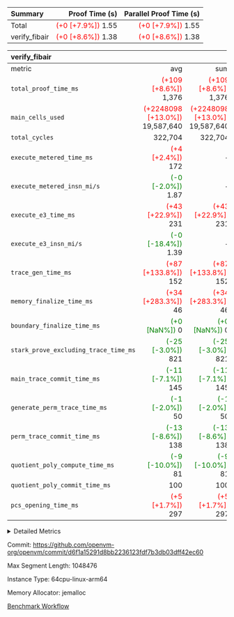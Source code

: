 | Summary | Proof Time (s) | Parallel Proof Time (s) |
|:---|---:|---:|
| Total | <span style='color: red'>(+0 [+7.9%])</span> 1.55 | <span style='color: red'>(+0 [+7.9%])</span> 1.55 |
| verify_fibair | <span style='color: red'>(+0 [+8.6%])</span> 1.38 | <span style='color: red'>(+0 [+8.6%])</span> 1.38 |


| verify_fibair |||||
|:---|---:|---:|---:|---:|
|metric|avg|sum|max|min|
| `total_proof_time_ms ` | <span style='color: red'>(+109 [+8.6%])</span> 1,376 | <span style='color: red'>(+109 [+8.6%])</span> 1,376 | <span style='color: red'>(+109 [+8.6%])</span> 1,376 | <span style='color: red'>(+109 [+8.6%])</span> 1,376 |
| `main_cells_used     ` | <span style='color: red'>(+2248098 [+13.0%])</span> 19,587,640 | <span style='color: red'>(+2248098 [+13.0%])</span> 19,587,640 | <span style='color: red'>(+2248098 [+13.0%])</span> 19,587,640 | <span style='color: red'>(+2248098 [+13.0%])</span> 19,587,640 |
| `total_cycles        ` |  322,704 |  322,704 |  322,704 |  322,704 |
| `execute_metered_time_ms` | <span style='color: red'>(+4 [+2.4%])</span> 172 | -          | -          | -          |
| `execute_metered_insn_mi/s` | <span style='color: green'>(-0 [-2.0%])</span> 1.87 | -          | -          | -          |
| `execute_e3_time_ms  ` | <span style='color: red'>(+43 [+22.9%])</span> 231 | <span style='color: red'>(+43 [+22.9%])</span> 231 | <span style='color: red'>(+43 [+22.9%])</span> 231 | <span style='color: red'>(+43 [+22.9%])</span> 231 |
| `execute_e3_insn_mi/s` | <span style='color: green'>(-0 [-18.4%])</span> 1.39 | -          | <span style='color: green'>(-0 [-18.4%])</span> 1.39 | <span style='color: green'>(-0 [-18.4%])</span> 1.39 |
| `trace_gen_time_ms   ` | <span style='color: red'>(+87 [+133.8%])</span> 152 | <span style='color: red'>(+87 [+133.8%])</span> 152 | <span style='color: red'>(+87 [+133.8%])</span> 152 | <span style='color: red'>(+87 [+133.8%])</span> 152 |
| `memory_finalize_time_ms` | <span style='color: red'>(+34 [+283.3%])</span> 46 | <span style='color: red'>(+34 [+283.3%])</span> 46 | <span style='color: red'>(+34 [+283.3%])</span> 46 | <span style='color: red'>(+34 [+283.3%])</span> 46 |
| `boundary_finalize_time_ms` | <span style='color: green'>(+0 [NaN%])</span> 0 | <span style='color: green'>(+0 [NaN%])</span> 0 | <span style='color: green'>(+0 [NaN%])</span> 0 | <span style='color: green'>(+0 [NaN%])</span> 0 |
| `stark_prove_excluding_trace_time_ms` | <span style='color: green'>(-25 [-3.0%])</span> 821 | <span style='color: green'>(-25 [-3.0%])</span> 821 | <span style='color: green'>(-25 [-3.0%])</span> 821 | <span style='color: green'>(-25 [-3.0%])</span> 821 |
| `main_trace_commit_time_ms` | <span style='color: green'>(-11 [-7.1%])</span> 145 | <span style='color: green'>(-11 [-7.1%])</span> 145 | <span style='color: green'>(-11 [-7.1%])</span> 145 | <span style='color: green'>(-11 [-7.1%])</span> 145 |
| `generate_perm_trace_time_ms` | <span style='color: green'>(-1 [-2.0%])</span> 50 | <span style='color: green'>(-1 [-2.0%])</span> 50 | <span style='color: green'>(-1 [-2.0%])</span> 50 | <span style='color: green'>(-1 [-2.0%])</span> 50 |
| `perm_trace_commit_time_ms` | <span style='color: green'>(-13 [-8.6%])</span> 138 | <span style='color: green'>(-13 [-8.6%])</span> 138 | <span style='color: green'>(-13 [-8.6%])</span> 138 | <span style='color: green'>(-13 [-8.6%])</span> 138 |
| `quotient_poly_compute_time_ms` | <span style='color: green'>(-9 [-10.0%])</span> 81 | <span style='color: green'>(-9 [-10.0%])</span> 81 | <span style='color: green'>(-9 [-10.0%])</span> 81 | <span style='color: green'>(-9 [-10.0%])</span> 81 |
| `quotient_poly_commit_time_ms` |  100 |  100 |  100 |  100 |
| `pcs_opening_time_ms ` | <span style='color: red'>(+5 [+1.7%])</span> 297 | <span style='color: red'>(+5 [+1.7%])</span> 297 | <span style='color: red'>(+5 [+1.7%])</span> 297 | <span style='color: red'>(+5 [+1.7%])</span> 297 |



<details>
<summary>Detailed Metrics</summary>

|  | verify_program_compile_ms | total_cells | stark_prove_excluding_trace_time_ms | quotient_poly_compute_time_ms | quotient_poly_commit_time_ms | perm_trace_commit_time_ms | pcs_opening_time_ms | main_trace_commit_time_ms |
| --- | --- | --- | --- | --- | --- | --- | --- |
|  | 7 | 65,536 | 38 | 1 | 6 | 0 | 22 | 7 | 

| air_name | rows | quotient_deg | main_cols | interactions | constraints | cells |
| --- | --- | --- | --- | --- | --- | --- |
| AccessAdapterAir<2> |  | 2 |  | 5 | 12 |  | 
| AccessAdapterAir<4> |  | 2 |  | 5 | 12 |  | 
| AccessAdapterAir<8> |  | 2 |  | 5 | 12 |  | 
| FibonacciAir | 32,768 | 1 | 2 |  | 5 | 65,536 | 
| FriReducedOpeningAir |  | 2 |  | 39 | 71 |  | 
| JalRangeCheckAir |  | 2 |  | 9 | 14 |  | 
| NativePoseidon2Air<BabyBearParameters>, 1> |  | 2 |  | 136 | 572 |  | 
| PhantomAir |  | 2 |  | 3 | 5 |  | 
| ProgramAir |  | 1 |  | 1 | 4 |  | 
| VariableRangeCheckerAir |  | 1 |  | 1 | 4 |  | 
| VmAirWrapper<AluNativeAdapterAir, FieldArithmeticCoreAir> |  | 2 |  | 15 | 27 |  | 
| VmAirWrapper<BranchNativeAdapterAir, BranchEqualCoreAir<1> |  | 2 |  | 11 | 25 |  | 
| VmAirWrapper<NativeAdapterAir<2, 0>, PublicValuesCoreAir> |  | 2 |  | 11 | 29 |  | 
| VmAirWrapper<NativeLoadStoreAdapterAir<1>, NativeLoadStoreCoreAir<1> |  | 2 |  | 15 | 20 |  | 
| VmAirWrapper<NativeLoadStoreAdapterAir<4>, NativeLoadStoreCoreAir<4> |  | 2 |  | 15 | 20 |  | 
| VmAirWrapper<NativeVectorizedAdapterAir<4>, FieldExtensionCoreAir> |  | 2 |  | 15 | 27 |  | 
| VmConnectorAir |  | 2 |  | 5 | 11 |  | 
| VolatileBoundaryAir |  | 2 |  | 7 | 19 |  | 

| group | trace_gen_time_ms | total_proof_time_ms | total_cycles | total_cells | stark_prove_excluding_trace_time_ms | quotient_poly_compute_time_ms | quotient_poly_commit_time_ms | perm_trace_commit_time_ms | pcs_opening_time_ms | memory_finalize_time_ms | main_trace_commit_time_ms | main_cells_used | insns | generate_perm_trace_time_ms | fri.log_blowup | execute_metered_time_ms | execute_metered_insn_mi/s | execute_e3_time_ms | execute_e3_insn_mi/s | boundary_finalize_time_ms |
| --- | --- | --- | --- | --- | --- | --- | --- | --- | --- | --- | --- | --- | --- | --- | --- | --- | --- | --- | --- | --- |
| verify_fibair | 152 | 1,376 | 322,704 | 62,474,410 | 821 | 81 | 100 | 138 | 297 | 46 | 145 | 19,587,640 | 322,705 | 50 | 1 | 172 | 1.87 | 231 | 1.39 | 0 | 

| group | air_name | rows | prep_cols | perm_cols | main_cols | cells |
| --- | --- | --- | --- | --- | --- | --- |
| verify_fibair | AccessAdapterAir<2> | 131,072 |  | 16 | 11 | 3,538,944 | 
| verify_fibair | AccessAdapterAir<4> | 65,536 |  | 16 | 13 | 1,900,544 | 
| verify_fibair | AccessAdapterAir<8> | 128 |  | 16 | 17 | 4,224 | 
| verify_fibair | FriReducedOpeningAir | 2,048 |  | 84 | 27 | 227,328 | 
| verify_fibair | JalRangeCheckAir | 32,768 |  | 28 | 12 | 1,310,720 | 
| verify_fibair | NativePoseidon2Air<BabyBearParameters>, 1> | 32,768 |  | 312 | 398 | 23,265,280 | 
| verify_fibair | PhantomAir | 16,384 |  | 12 | 6 | 294,912 | 
| verify_fibair | ProgramAir | 8,192 |  | 8 | 10 | 147,456 | 
| verify_fibair | VariableRangeCheckerAir | 262,144 | 2 | 8 | 1 | 2,359,296 | 
| verify_fibair | VmAirWrapper<AluNativeAdapterAir, FieldArithmeticCoreAir> | 262,144 |  | 36 | 29 | 17,039,360 | 
| verify_fibair | VmAirWrapper<BranchNativeAdapterAir, BranchEqualCoreAir<1> | 32,768 |  | 28 | 23 | 1,671,168 | 
| verify_fibair | VmAirWrapper<NativeLoadStoreAdapterAir<1>, NativeLoadStoreCoreAir<1> | 65,536 |  | 40 | 21 | 3,997,696 | 
| verify_fibair | VmAirWrapper<NativeLoadStoreAdapterAir<4>, NativeLoadStoreCoreAir<4> | 32,768 |  | 40 | 27 | 2,195,456 | 
| verify_fibair | VmAirWrapper<NativeVectorizedAdapterAir<4>, FieldExtensionCoreAir> | 32,768 |  | 36 | 38 | 2,424,832 | 
| verify_fibair | VmConnectorAir | 2 | 1 | 16 | 5 | 42 | 
| verify_fibair | VolatileBoundaryAir | 65,536 |  | 20 | 12 | 2,097,152 | 

| group | trace_height_constraint | weighted_sum | threshold |
| --- | --- | --- | --- |
| verify_fibair | 0 | 1,085,444 | 2,013,265,921 | 
| verify_fibair | 1 | 5,411,200 | 2,013,265,921 | 
| verify_fibair | 2 | 542,722 | 2,013,265,921 | 
| verify_fibair | 3 | 5,476,612 | 2,013,265,921 | 
| verify_fibair | 4 | 65,536 | 2,013,265,921 | 
| verify_fibair | 5 | 12,851,850 | 2,013,265,921 | 

| trace_height_constraint | threshold |
| --- | --- |
| 0 | 2,013,265,921 | 

</details>


Commit: https://github.com/openvm-org/openvm/commit/d6f1a15291d8bb2236123fdf7b3db03dff42ec60

Max Segment Length: 1048476

Instance Type: 64cpu-linux-arm64

Memory Allocator: jemalloc

[Benchmark Workflow](https://github.com/openvm-org/openvm/actions/runs/15862702799)
